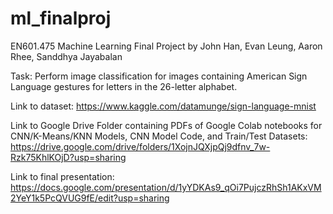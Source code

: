 # ml_finalproj
EN601.475 Machine Learning Final Project by John Han, Evan Leung, Aaron Rhee, Sanddhya Jayabalan

Task: Perform image classification for images containing American Sign Language gestures for letters in the 26-letter alphabet.

Link to dataset: https://www.kaggle.com/datamunge/sign-language-mnist

Link to Google Drive Folder containing PDFs of Google Colab notebooks for CNN/K-Means/KNN Models, CNN Model Code, and Train/Test Datasets:
https://drive.google.com/drive/folders/1XojnJQXjpQj9dfnv_7w-Rzk75KhlKOjD?usp=sharing

Link to final presentation: https://docs.google.com/presentation/d/1yYDKAs9_qOi7PujczRhSh1AKxVM2YeY1k5PcQVUG9fE/edit?usp=sharing
